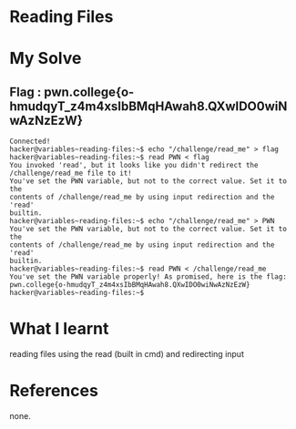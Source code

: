 # Reading Files

# My Solve 
## Flag : pwn.college{o-hmudqyT_z4m4xsIbBMqHAwah8.QXwIDO0wiNwAzNzEzW}
```
Connected!                                                                        
hacker@variables~reading-files:~$ echo "/challenge/read_me" > flag
hacker@variables~reading-files:~$ read PWN < flag
You invoked 'read', but it looks like you didn't redirect the 
/challenge/read_me file to it!
You've set the PWN variable, but not to the correct value. Set it to the 
contents of /challenge/read_me by using input redirection and the 'read' 
builtin.
hacker@variables~reading-files:~$ echo "/challenge/read_me" > PWN
You've set the PWN variable, but not to the correct value. Set it to the 
contents of /challenge/read_me by using input redirection and the 'read' 
builtin.
hacker@variables~reading-files:~$ read PWN < /challenge/read_me
You've set the PWN variable properly! As promised, here is the flag:
pwn.college{o-hmudqyT_z4m4xsIbBMqHAwah8.QXwIDO0wiNwAzNzEzW}
hacker@variables~reading-files:~$
```

# What I learnt 
reading files using the read (built in cmd) and redirecting input

# References 

none.
